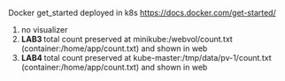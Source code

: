 Docker get_started deployed in k8s
https://docs.docker.com/get-started/

<p>
<ol>
  <li>no visualizer</li>
  <li> <strong> LAB3 </strong> total count preserved at minikube:/webvol/count.txt (container:/home/app/count.txt) and shown in web</li>
  <li> <strong> LAB4 </strong> total count preserved at kube-master:/tmp/data/pv-1/count.txt (container:/home/app/count.txt) and shown in web</li>
</ol>
</p>
